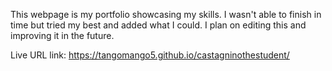 This webpage is my portfolio showcasing my skills. I wasn't able to finish in time but tried my best and added what I could. I plan on editing this and improving it in the future.

Live URL link: https://tangomango5.github.io/castagninothestudent/

